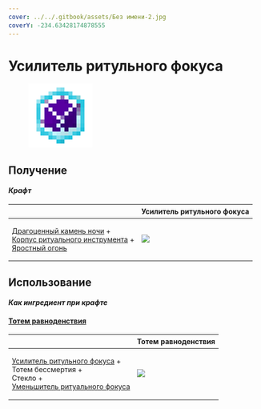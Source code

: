 ```yaml
---
cover: ../../.gitbook/assets/Без имени-2.jpg
coverY: -234.63428174878555
---
```


# Усилитель ритульного фокуса

<figure><img src="../../.gitbook/assets/ritual_focus_greater_128.png" alt=""><figcaption></figcaption></figure>

## Получение

#### _Крафт_

| ㅤ                                                                                                                                                                                     | Усилитель ритульного фокуса                           |
| ------------------------------------------------------------------------------------------------------------------------------------------------------------------------------------- | ----------------------------------------------------- |
| <p><a href="perk_gem_night.md">Драгоценный камень ночи</a> +<br><a href="ritual_focus_minor.md">Корпус ритуального инструмента</a> +<br><a href="fury_fire.md">Яростный огонь</a></p> | ![](../../.gitbook/assets/ritual\_focus\_greater.png) |

## Использование

#### _Как ингредиент при крафте_

#### [Тотем равноденствия](totem\_of\_equinox.md)

| ㅤ                                                                                                                                                                                   | Тотем равноденствия                               |
| ----------------------------------------------------------------------------------------------------------------------------------------------------------------------------------- | ------------------------------------------------- |
| <p><a href="ritual_focus_greater.md">Усилитель ритульного фокуса</a> +<br>Тотем бессмертия +<br>Стекло +<br><a href="ritual_focus_lesser.md">Уменьшитель ритуального фокуса</a></p> | ![](../../.gitbook/assets/totem\_of\_equinox.png) |
